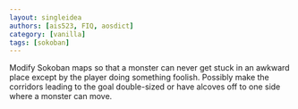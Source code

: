 ```yaml
---
layout: singleidea
authors: [ais523, FIQ, aosdict]
category: [vanilla]
tags: [sokoban]
---
```

Modify Sokoban maps so that a monster can never get stuck in an awkward place except by the player doing something foolish. Possibly make the corridors leading to the goal double-sized or have alcoves off to one side where a monster can move.
